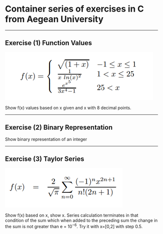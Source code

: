 # Container series of exercises in C from Aegean University

---

## Exercise (1) Function Values

![exercise1](./imgs/exercise1.png)

Show f(x) values based on x given and x with 8 decimal points.

---

## Exercise (2) Binary Representation

Show binary representation of an integer

---

## Exercise (3) Taylor Series

![exercise3](./imgs/exercise3.png)

Show f(x) based on x, show x. Series calculation terminates in that condition of the sum which when added to the preceding sum the change in the sum is not greater than e = 10<sup>−6</sup>. Try it with x=[0,2] with step 0.5.
